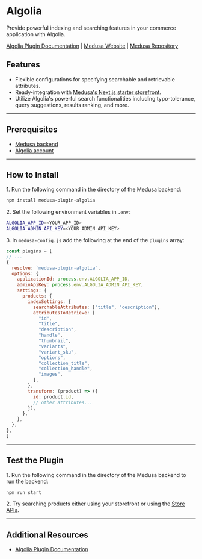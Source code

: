 # Algolia

Provide powerful indexing and searching features in your commerce application with Algolia.

[Algolia Plugin Documentation](https://docs.medusajs.com/plugins/search/algolia) | [Medusa Website](https://medusajs.com) | [Medusa Repository](https://github.com/medusajs/medusa)

## Features

- Flexible configurations for specifying searchable and retrievable attributes.
- Ready-integration with [Medusa's Next.js starter storefront](https://docs.medusajs.com/starters/nextjs-medusa-starter).
- Utilize Algolia's powerful search functionalities including typo-tolerance, query suggestions, results ranking, and more.

---

## Prerequisites

- [Medusa backend](https://docs.medusajs.com/development/backend/install)
- [Algolia account](https://www.algolia.com/)

---

## How to Install

1\. Run the following command in the directory of the Medusa backend:

  ```bash
  npm install medusa-plugin-algolia
  ```

2\. Set the following environment variables in `.env`:

  ```bash
  ALGOLIA_APP_ID=<YOUR_APP_ID>
  ALGOLIA_ADMIN_API_KEY=<YOUR_ADMIN_API_KEY>
  ```

3\. In `medusa-config.js` add the following at the end of the `plugins` array:

  ```js
const plugins = [
  // ...
  {
    resolve: `medusa-plugin-algolia`,
    options: {
      applicationId: process.env.ALGOLIA_APP_ID,
      adminApiKey: process.env.ALGOLIA_ADMIN_API_KEY,
      settings: {
        products: {
          indexSettings: {
            searchableAttributes: ["title", "description"],
            attributesToRetrieve: [
              "id",
              "title",
              "description",
              "handle",
              "thumbnail",
              "variants",
              "variant_sku",
              "options",
              "collection_title",
              "collection_handle",
              "images",
            ],
          },
          transform: (product) => ({ 
            id: product.id, 
            // other attributes...
          }),
        },
      },
    },
  },
]
  ```

---

## Test the Plugin

1\. Run the following command in the directory of the Medusa backend to run the backend:

  ```bash
  npm run start
  ```

2\. Try searching products either using your storefront or using the [Store APIs](https://docs.medusajs.com/api/store#tag/Product/operation/PostProductsSearch).

---

## Additional Resources

- [Algolia Plugin Documentation](https://docs.medusajs.com/plugins/search/algolia)
